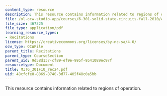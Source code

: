 ```yaml
---
content_type: resource
description: This resource contains information related to regions of operation.
file: /ol-ocw-studio-app/courses/6-301-solid-state-circuits-fall-2010/48cfcfe8886987403d77405f48c0a5bb_MIT6_301F10_rec24.pdf
file_size: 467325
file_type: application/pdf
learning_resource_types:
- Recitations
license: https://creativecommons.org/licenses/by-nc-sa/4.0/
ocw_type: OCWFile
parent_title: Recitations
parent_type: CourseSection
parent_uid: 9d58d137-cf89-ef9e-995f-9541089ec97f
resourcetype: Document
title: MIT6_301F10_rec24.pdf
uid: 48cfcfe8-8869-8740-3d77-405f48c0a5bb
---
```

This resource contains information related to regions of operation.